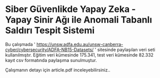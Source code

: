 # Siber Güvenlikde Yapay Zeka - Yapay Sinir Ağı ile Anomali Tabanlı Saldırı Tespit Sistemi

Bu çalışmada ' https://unsw.adfa.edu.au/unsw-canberra-cyber/cybersecurity/ADFA-NB15-Datasets/ ' sitesinde paylaşılan veri seti kullanılmıştır. Eğitim veri kümesinde 175.341, test veri kümesinde 82.332 kayıt csv formatında paylaşıma sunulmuştur.

Çalışmanın detayı için article.pdf inceleyebilirsiniz..
